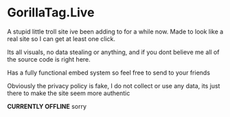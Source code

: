 
# GorillaTag.Live

A stupid little troll site ive been adding to for a while now. Made to look like a real site so I can get at least one click.

Its all visuals, no data stealing or anything, and if you dont believe me all of the source code is right here.

Has a fully functional embed system so feel free to send to your friends




Obviously the privacy policy is fake, I do not collect or use any data, its just there to make the site seem more authentic


**CURRENTLY OFFLINE** sorry
